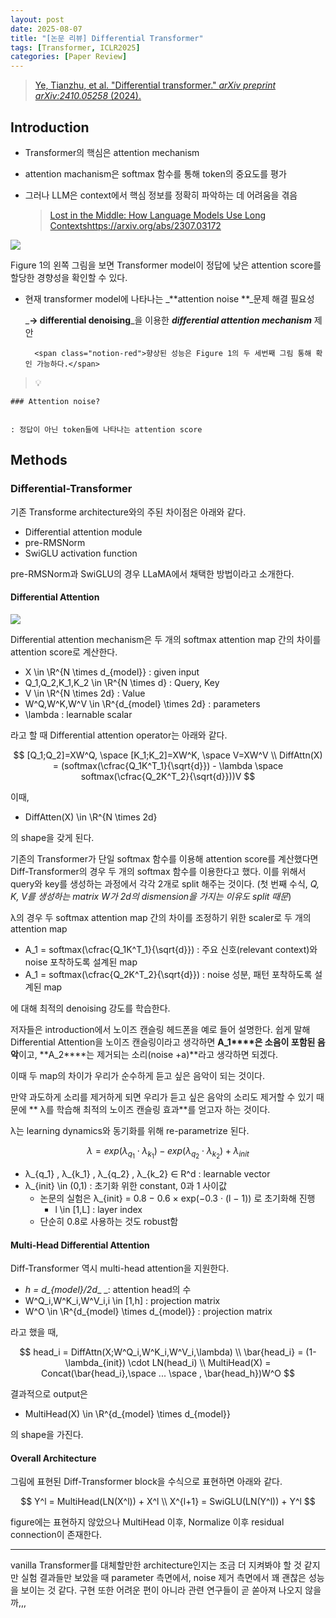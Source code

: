 ```yaml
---
layout: post
date: 2025-08-07
title: "[논문 리뷰] Differential Transformer"
tags: [Transformer, ICLR2025]
categories: [Paper Review]
---
```


> [Ye, Tianzhu, et al. "Differential transformer." ](https://arxiv.org/abs/2410.05258)[_arXiv preprint arXiv:2410.05258_](https://arxiv.org/abs/2410.05258)[ (2024).](https://arxiv.org/abs/2410.05258)



## Introduction

- Transformer의 핵심은 attention mechanism
- attention machanism은 softmax 함수를 통해 token의 중요도를 평가
- 그러나 LLM은 context에서 핵심 정보를 정확히 파악하는 데 어려움을 겪음

	> [Lost in the Middle: How Language Models Use Long Contextshttps://arxiv.org/abs/2307.03172](https://arxiv.org/abs/2307.03172)


![](https://prod-files-secure.s3.us-west-2.amazonaws.com/542b861c-36a8-4051-84e5-8804b6728dba/9083ea56-691a-4752-ae26-47f403431ac8/image.png?X-Amz-Algorithm=AWS4-HMAC-SHA256&X-Amz-Content-Sha256=UNSIGNED-PAYLOAD&X-Amz-Credential=ASIAZI2LB466QBFIJQGV%2F20250809%2Fus-west-2%2Fs3%2Faws4_request&X-Amz-Date=20250809T004055Z&X-Amz-Expires=3600&X-Amz-Security-Token=IQoJb3JpZ2luX2VjEHgaCXVzLXdlc3QtMiJGMEQCICRStm5rCGBUIU1EpeEQ6WD5kXGEO7jh0ynBPcFQ%2Fm8qAiAi6jiRa1PUO510OJ%2Fyp%2B%2FMZ5AD0oi65%2ByKAFVG46Wq4CqIBAix%2F%2F%2F%2F%2F%2F%2F%2F%2F%2F8BEAAaDDYzNzQyMzE4MzgwNSIMPjkhrbDW2OgYTA93KtwDFkRA9qgYOideloa7QRe0K0cCHno1EH%2BgZ3nFXrhLtBBgh%2FO0LRpYU2Tz6xfYyZkO7K%2FhctWkfeX%2BAws9urRDy1Hg%2FtvZIrT5kipfjC7OIrhnIDTsYzq1lVlzpI1skZ2qq058xh9241rY4yIhHYOmh8I6LifNMYP0aP0jXmRkmI356e1VygH018Hd3IPpyjaXR3ON4XCCP1CJ9oi0R0AA%2FGY7bQpWGo5iaCcVhK7tt8Xwh%2BL6qKpLkkduqpbkj92bMyo9vOQ%2FDNwfmpFsVlBo%2BaK%2FwDxtvMPYwqLu7XmPtBsrXkcLRXPgae0CSYUpVZGTG0jiefoGwCdzj12f59E%2BBK7%2BWOr6PWFio3U5vWAO1p9C580K%2Fw6WZCgRnyVMqzOmcys3a5VMrta5NYZfa4NjjjLzCT90U5gCxBFeeGw5yX7OVmeRLlC3f3KfjYK2Y3cF4JGFDRFngmtpXEXk79qWHacgszYYli5zSLhrZJW8U6MKZZ7udPoL7lmCqx6sZ9WfSdf3c3%2FHsWJzVC6JT2hgfGqMaOfMr2tHXnDdEfILYafTqFx9Knyi76lnur5cfZkOZwLHNjwbWkRaBy2SIUJYl0HGCfKYPTwgkh%2B8rJy5LM9xLUYkMyYhPvt2txQwspHaxAY6pgHDFh9jzJLHR4Mld0e%2B3Bal5nPVVP8mvEEHOfXJcuUgBcFLcjTUKoGOxFCg01T3if4mIcEYj1k9cEPVwyQVCq4Q5vSG4TrZKicbbcWv5kwL5jeqKSs1%2BvRTFWf%2BnCUJR3ivdA3zKSa8T5Ksqh9doUY4fGUwbeEQa2TN7NWrOTwpAifKQWzU%2FdPyY5UXNHVYx1bYe66qujYVN5eAkIouI%2B375UOher%2BN&X-Amz-Signature=b4ef6f6a71f50af2505a0e7d83ffef448eb4da38a8e2dd3831c597473884cb35&X-Amz-SignedHeaders=host&x-amz-checksum-mode=ENABLED&x-id=GetObject)


Figure 1의 왼쪽 그림을 보면 Transformer model이 정답에 낮은 attention score를 할당한 경향성을 확인할 수 있다.

- 현재 transformer model에 나타나는 _**attention noise **_문제 해결 필요성

	_**→ differential denoising**_을 이용한 _**differential attention mechanism**_ 제안


		<span class="notion-red">향상된 성능은 Figure 1의 두 세번째 그림 통해 확인 가능하다.</span>


> 💡 


	### Attention noise?


	: 정답이 아닌 token들에 나타나는 attention score



## Methods



### Differential-Transformer


기존 Transforme architecture와의 주된 차이점은 아래와 같다.

- Differential attention module
- pre-RMSNorm
- SwiGLU activation function

pre-RMSNorm과 SwiGLU의 경우 LLaMA에서 채택한 방법이라고 소개한다.



#### Differential Attention


![](https://prod-files-secure.s3.us-west-2.amazonaws.com/542b861c-36a8-4051-84e5-8804b6728dba/116d70b2-1963-4810-9167-f4c7d8a06e8f/image.png?X-Amz-Algorithm=AWS4-HMAC-SHA256&X-Amz-Content-Sha256=UNSIGNED-PAYLOAD&X-Amz-Credential=ASIAZI2LB466QBFIJQGV%2F20250809%2Fus-west-2%2Fs3%2Faws4_request&X-Amz-Date=20250809T004055Z&X-Amz-Expires=3600&X-Amz-Security-Token=IQoJb3JpZ2luX2VjEHgaCXVzLXdlc3QtMiJGMEQCICRStm5rCGBUIU1EpeEQ6WD5kXGEO7jh0ynBPcFQ%2Fm8qAiAi6jiRa1PUO510OJ%2Fyp%2B%2FMZ5AD0oi65%2ByKAFVG46Wq4CqIBAix%2F%2F%2F%2F%2F%2F%2F%2F%2F%2F8BEAAaDDYzNzQyMzE4MzgwNSIMPjkhrbDW2OgYTA93KtwDFkRA9qgYOideloa7QRe0K0cCHno1EH%2BgZ3nFXrhLtBBgh%2FO0LRpYU2Tz6xfYyZkO7K%2FhctWkfeX%2BAws9urRDy1Hg%2FtvZIrT5kipfjC7OIrhnIDTsYzq1lVlzpI1skZ2qq058xh9241rY4yIhHYOmh8I6LifNMYP0aP0jXmRkmI356e1VygH018Hd3IPpyjaXR3ON4XCCP1CJ9oi0R0AA%2FGY7bQpWGo5iaCcVhK7tt8Xwh%2BL6qKpLkkduqpbkj92bMyo9vOQ%2FDNwfmpFsVlBo%2BaK%2FwDxtvMPYwqLu7XmPtBsrXkcLRXPgae0CSYUpVZGTG0jiefoGwCdzj12f59E%2BBK7%2BWOr6PWFio3U5vWAO1p9C580K%2Fw6WZCgRnyVMqzOmcys3a5VMrta5NYZfa4NjjjLzCT90U5gCxBFeeGw5yX7OVmeRLlC3f3KfjYK2Y3cF4JGFDRFngmtpXEXk79qWHacgszYYli5zSLhrZJW8U6MKZZ7udPoL7lmCqx6sZ9WfSdf3c3%2FHsWJzVC6JT2hgfGqMaOfMr2tHXnDdEfILYafTqFx9Knyi76lnur5cfZkOZwLHNjwbWkRaBy2SIUJYl0HGCfKYPTwgkh%2B8rJy5LM9xLUYkMyYhPvt2txQwspHaxAY6pgHDFh9jzJLHR4Mld0e%2B3Bal5nPVVP8mvEEHOfXJcuUgBcFLcjTUKoGOxFCg01T3if4mIcEYj1k9cEPVwyQVCq4Q5vSG4TrZKicbbcWv5kwL5jeqKSs1%2BvRTFWf%2BnCUJR3ivdA3zKSa8T5Ksqh9doUY4fGUwbeEQa2TN7NWrOTwpAifKQWzU%2FdPyY5UXNHVYx1bYe66qujYVN5eAkIouI%2B375UOher%2BN&X-Amz-Signature=893e340adfb4ac9e7f28084643c40df7c5baf088163a4163df9f440b17c5eaf1&X-Amz-SignedHeaders=host&x-amz-checksum-mode=ENABLED&x-id=GetObject)


Differential attention mechanism은 두 개의 softmax attention map 간의 차이를 attention score로 계산한다.

- X \in \R^{N \times d\_{model}} : given input
- Q\_1,Q\_2,K\_1,K\_2 \in \R^{N \times d} : Query, Key
- V \in \R^{N \times 2d} : Value
- W^Q,W^K,W^V \in \R^{d\_{model} \times 2d} : parameters
- \lambda : learnable scalar

라고 할 때 Differential attention operator는 아래와 같다.


$$
[Q_1;Q_2]=XW^Q, \space [K_1;K_2]=XW^K, \space V=XW^V \\
DiffAttn(X) = (softmax(\cfrac{Q_1K^T_1}{\sqrt{d}}) - \lambda \space softmax(\cfrac{Q_2K^T_2}{\sqrt{d}}))V
$$


이때,

- DiffAtten(X) \in \R^{N \times 2d}

의 shape을 갖게 된다.


기존의 Transformer가 단일 softmax 함수를 이용해 attention score를 계산했다면 Diff-Transformer의 경우 두 개의 softmax 함수를 이용한다고 했다. 이를 위해서 query와 key를 생성하는 과정에서 각각 2개로 split 해주는 것이다. <span class="notion-red">(첫 번째 수식, </span><span class="notion-red">_Q, K, V를 생성하는 matrix W가 2d의 dismension을 가지는 이유도 split 때문_</span><span class="notion-red">)</span>


 λ의 경우 두 softmax attention map 간의 차이를 조정하기 위한 scaler로 두 개의 attention map

- A\_1 = softmax(\cfrac{Q\_1K^T\_1}{\sqrt{d}}) : 주요 신호(relevant context)와 noise 포착하도록 설계된 map
- A\_1 = softmax(\cfrac{Q\_2K^T\_2}{\sqrt{d}}) : noise 성분, 패턴 포착하도록 설계된 map 

에 대해 최적의 denoising 강도를 학습한다.


저자들은 introduction에서 노이즈 캔슬링 헤드폰을 예로 들어 설명한다. 쉽게 말해 Differential Attention을 노이즈 캔슬링이라고 생각하면 **A\_1****은 소음이 포함된 음악**이고, **A\_2****는 제거되는 소리(noise +a)**라고 생각하면 되겠다. 


이때 두 map의 차이가 우리가 순수하게 듣고 싶은 음악이 되는 것이다. 


만약 과도하게 소리를 제거하게 되면 우리가 듣고 싶은 음악의 소리도 제거할 수 있기 때문에 ** λ를 학습해 최적의 노이즈 캔슬링 효과**를 얻고자 하는 것이다.


λ는 learning dynamics와 동기화를 위해 re-parametrize 된다.


$$
\lambda = exp(\lambda_{q_1} \cdot \lambda_{k_1}) - exp(\lambda_{q_2} \cdot \lambda_{k_2}) + \lambda_{init}
$$

- λ\_{q\_1} , λ\_{k\_1} , λ\_{q\_2} , λ\_{k\_2} ∈ R^d : learnable vector
- λ\_{init} \in (0,1) : 초기화 위한 constant, 0과 1 사이값
	- 논문의 실험은 λ\_{init} = 0.8 − 0.6 × exp(−0.3 · (l − 1)) 로 초기화해 진행
		- l \in [1,L] : layer index
	- 단순히 0.8로 사용하는 것도 robust함


#### **Multi-Head Differential Attention**


Diff-Transformer 역시 multi-head attention을 지원한다.

- _h = d\_{model}/2d__ _: attention head의 수
- W^Q\_i,W^K\_i,W^V\_i,i \in [1,h] : projection matrix
- W^O \in \R^{d\_{model} \times d\_{model}} : projection matrix

라고 했을 때,


$$
head_i = DiffAttn(X;W^Q_i,W^K_i,W^V_i,\lambda) \\
\bar{head_i} = (1-\lambda_{init}) \cdot LN(head_i) \\
MultiHead(X) = Concat(\bar{head_i},\space ... \space , \bar{head_h})W^O
$$


결과적으로 output은

- MultiHead(X) \in \R^{d\_{model} \times d\_{model}}

의 shape을 가진다.



#### Overall Architecture


그림에 표현된 Diff-Transformer block을 수식으로 표현하면 아래와 같다.


$$
Y^l = MultiHead(LN(X^l)) + X^l \\
X^{l+1} = SwiGLU(LN(Y^l)) + Y^l
$$


figure에는 표현하지 않았으나 MultiHead 이후, Normalize 이후 residual connection이 존재한다.


---


vanilla Transformer를 대체할만한 architecture인지는 조금 더 지켜봐야 할 것 같지만 실험 결과들만 보았을 때 parameter 측면에서, noise 제거 측면에서 꽤 괜찮은 성능을 보이는 것 같다. 구현 또한 어려운 편이 아니라 관련 연구들이 곧 쏟아져 나오지 않을까,,,

